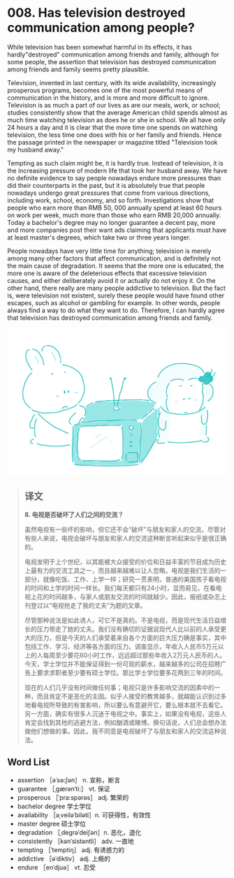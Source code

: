 # 008. Has television destroyed communication among people?

While television has been somewhat harmful in its effects, it has hardly"destroyed" communication among friends and family, although for some people, the assertion that television has destroyed communication among friends and family seems pretty plausible.

Television, invented in last century, with its wide availability, increasingly prosperous programs, becomes one of the most powerful means of communication in the history, and is more and more difficult to ignore. Television is as much a part of our lives as are our meals, work, or school; studies consistently show that the average American child spends almost as much time watching television as does he or she in school. We all have only 24 hours a day and it is clear that the more time one spends on watching television, the less time one does with his or her family and friends. Hence the passage printed in the newspaper or magazine titled "Television took my husband away."

Tempting as such claim might be, it is hardly true. Instead of television, it is the increasing pressure of modern life that took her husband away. We have no definite evidence to say people nowadays endure more pressures than did their counterparts in the past, but it is absolutely true that people nowadays undergo great pressures that come from various directions, including work, school, economy, and so forth. Investigations show that people who earn more than RMB 50, 000 annually spend at least 60 hours on work per week, much more than those who earn RMB 20,000 annually. Today a bachelor's degree may no longer guarantee a decent pay, more and more companies post their want ads claiming that applicants must have at least master's degrees, which take two or three years longer.

People nowadays have very little time for anything; television is merely among many other factors that affect communication, and is definitely not the main cause of degradation. It seems that the more one is educated, the more one is aware of the deleterious effects that excessive television causes, and either deliberately avoid it or actually do not enjoy it. On the other hand, there really are many people addictive to television. But the fact is, were television not existent, surely these people would have found other escapes, such as alcohol or gambling for example. In other words, people always find a way to do what they want to do. Therefore, I can hardly agree that television has destroyed communication among friends and family.

![](.gitbook/assets/toefl-ibt-high-score-essays-008.jpg)

> ## 译文
>
> **8. 电视是否破坏了人们之间的交流？**
>
> 虽然电视有一些坏的影响，但它还不会“破坏”与朋友和家人的交流，尽管对有些人来说，电视会破坏与朋友和家人的交流这种断言听起来似乎是很正确的。
>
> 电视发明于上个世纪，以其能被大众接受的价位和日益丰富的节目成为历史上最有力的交流工具之一，而且越来越难以让人忽略。电视是我们生活的一部分，就像吃饭、工作、上学一样；研究一贯表明，普通的美国孩子看电视的时间和上学的时间一样长。我们每天都只有24小时，显而易见，在看电视上花的时间越多，与家人或朋友交流的时间就越少。因此，报纸或杂志上刊登过以“电视抢走了我的丈夫”为题的文章。
>
> 尽管那种说法是如此诱人，可它不是真的。不是电视，而是现代生活日益增长的压力带走了她的丈夫。我们没有确切的证据说现代人比以前的人承受更大的压力，但是今天的人们承受着来自各个方面的巨大压力确是事实，其中包括工作、学习、经济等各方面的压力。调查显示，年收入人民币5万元以上的人每周至少要花60小时工作，远远超过那些年收入2万元人民币的人。今天，学士学位并不能保证得到一份可观的薪水，越来越多的公司在招聘广告上要求求职者至少要有硕士学位。那比学士学位要多花两到三年的时间。
>
> 现在的人们几乎没有时间做任何事；电视只是许多影响交流的因素中的一种，而且肯定不是恶化的主因。似乎人接受的教育越多，就越能认识到过多地看电视所导致的有害影响，所以要么有意避开它，要么根本就不去看它。另一方面，确实有很多人沉迷于电视之中。事实上，如果没有电视，这些人肯定会找到其他的逃避方法，例如酗酒或赌博。换句话说，人们总会想办法做他们想做的事。因此，我不同意是电视破坏了与朋友和家人的交流这种说法。

## Word List

* assertion ［əˈsə:ʃən］ n. 宣称，断言
* guarantee ［ˌgærənˈti:］ vt. 保证
* prosperous ［ˈpra:spərəs］ adj. 繁荣的
* bachelor degree 学士学位
* availability ［əˌveiləˈbiləti］n. 可获得性，有效性
* master degree 硕士学位
* degradation ［ˌdegrəˈdeiʃən］n. 恶化，退化
* consistently ［kənˈsistəntli］ adv. 一直地
* tempting ［ˈtemptiŋ］ adj. 有诱惑力的
* addictive ［əˈdiktiv］ adj. 上瘾的
* endure ［enˈdjuə］ vt. 忍受

